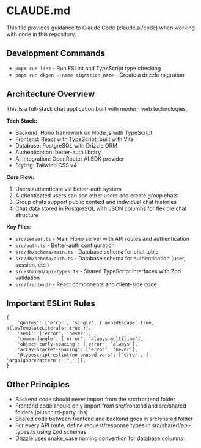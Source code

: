 # CLAUDE.md

This file provides guidance to Claude Code (claude.ai/code) when working with code in this repository.

## Development Commands

- `pnpm run lint` - Run ESLint and TypeScript type checking
- `pnpm run dkgen --name migration_name` - Create a drizzle migration

## Architecture Overview

This is a full-stack chat application built with modern web technologies.

**Tech Stack:**
- Backend: Hono framework on Node.js with TypeScript
- Frontend: React with TypeScript, built with Vite
- Database: PostgreSQL with Drizzle ORM
- Authentication: better-auth library
- AI Integration: OpenRouter AI SDK provider
- Styling: Tailwind CSS v4

**Core Flow:**
1. Users authenticate via better-auth system
2. Authenticated users can see other users and create group chats
3. Group chats support public context and individual chat histories
4. Chat data stored in PostgreSQL with JSON columns for flexible chat structure

**Key Files:**
- `src/server.ts` - Main Hono server with API routes and authentication
- `src/auth.ts` - Better-auth configuration
- `src/db/schema/main.ts` - Database schema for chat table
- `src/db/schema/auth.ts` - Database schema for authentication (user, session, etc.)
- `src/shared/api-types.ts` - Shared TypeScript interfaces with Zod validation
- `src/frontend/` - React components and client-side code

## Important ESLint Rules

```
{
    'quotes': ['error', 'single', { avoidEscape: true, allowTemplateLiterals: true }],
    'semi': ['error', 'never'],
    'comma-dangle': ['error', 'always-multiline'],
    'object-curly-spacing': ['error', 'always'],
    'array-bracket-spacing': ['error', 'never'],
    '@typescript-eslint/no-unused-vars': ['error', { 'argsIgnorePattern': '^_' }],
}
```

## Other Principles

- Backend code should never import from the src/frontend folder
- Frontend code should only import from src/frontend and src/shared folders (plus third-party libs)
- Shared code between frontend and backend goes in src/shared folder
- For every API route, define request/response types in src/shared/api-types.ts using Zod schemas
- Drizzle uses snake_case naming convention for database columns
